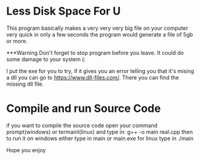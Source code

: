 # Less Disk Space For U

This program basically makes a very very very big file on your computer very quick
in only a few seconds the program would generate a file of 5gb or more.



***Warning
Don't forget to stop program before you leave. It could do some damage to your system (:

I put the exe for you to try, if it gives you an error telling you that it's mising a dll you can go to
https://www.dll-files.com/. There you can find the missing dll file.





# Compile and run Source Code

if you want to compile the source code open your command prompt(windows) or termainl(linux) and type in:
g++ -o main real.cpp
then to run it on windows either type in main or main.exe
for linux type in ./main


Hope you enjoy
